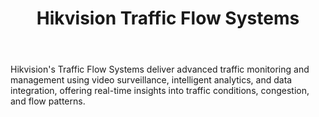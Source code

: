 ---
id: 8
title:  "Hikvision Traffic Flow Systems"
body:   "Hikvision's Traffic Flow Systems deliver advanced traffic monitoring and management using video surveillance, intelligent analytics, and data integration, offering real-time insights into traffic conditions, congestion, and flow patterns."
name: "Traffic Flow Systems"
---